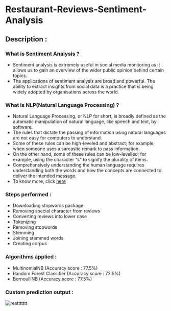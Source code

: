 # Restaurant-Reviews-Sentiment-Analysis

## Description : 

### What is Sentiment Analysis ?
- Sentiment analysis is extremely useful in social media monitoring as it allows us to gain an overview of the wider public opinion behind certain topics.
- The applications of sentiment analysis are broad and powerful. The ability to extract insights from social data is a practice that is being widely adopted by organisations across the world.

### What is NLP(Natural Language Processing) ?
- Natural Language Processing, or NLP for short, is broadly defined as the automatic manipulation of natural language, like speech and text, by software.
- The rules that dictate the passing of information using natural languages are not easy for computers to understand.
- Some of these rules can be high-leveled and abstract; for example, when someone uses a sarcastic remark to pass information.
- On the other hand, some of these rules can be low-levelled; for example, using the character “s” to signify the plurality of items.
- Comprehensively understanding the human language requires understanding both the words and how the concepts are connected to deliver the intended message.
- To know more, click [here]('https://towardsdatascience.com/your-guide-to-natural-language-processing-nlp-48ea2511f6e1')

### Steps performed :
- Downloading stopwords package
- Removing special character from reviews 
- Converting reviews into lower case 
- Tokenizing 
- Removing stopwords
- Stemming 
- Joining stemmed words 
- Creating corpus 

### Algorithms applied :
  * MultinomialNB (Accuracy score : 77.5%)
  * Random Forest Classifier (Accuracy score : 72.5%)
  * BernoulliNB (Accuracy score : 77.5%)
  
### Custom prediction output :
![resttttttt](https://user-images.githubusercontent.com/64924874/87147896-0b2efd80-c2cb-11ea-943c-2bd78ec12c15.png)
